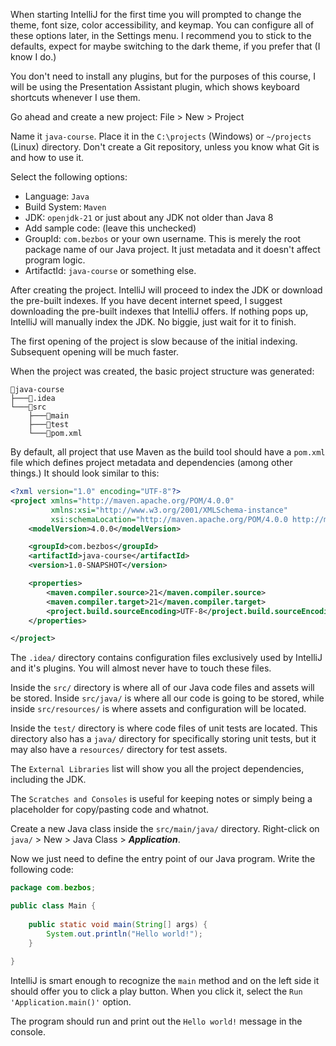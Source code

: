 When starting IntelliJ for the first time you will prompted to change the theme, font size, color accessibility, and keymap. 
You can configure all of these options later, in the Settings menu.
I recommend you to stick to the defaults, expect for maybe switching to the dark theme, if you prefer that (I know I do.)

You don't need to install any plugins, but for the purposes of this course, I will be using the Presentation Assistant plugin,
which shows keyboard shortcuts whenever I use them.

Go ahead and create a new project:
File > New > Project

Name it `java-course`. Place it in the `C:\projects` (Windows) or `~/projects` (Linux) directory. Don't create a Git
repository, unless you know what Git is and how to use it.

Select the following options:
* Language: `Java`
* Build System: `Maven`
* JDK: `openjdk-21` or just about any JDK not older than Java 8
* Add sample code: (leave this unchecked)
* GroupId: `com.bezbos` or your own username. This is merely the root package name of our Java project. It just metadata and it doesn't affect program logic.
* ArtifactId: `java-course` or something else.

After creating the project. IntelliJ will proceed to index the JDK or download the pre-built indexes. If you have decent 
internet speed, I suggest downloading the pre-built indexes that IntelliJ offers. If nothing pops up, IntelliJ will 
manually index the JDK. No biggie, just wait for it to finish.

The first opening of the project is slow because of the initial indexing. Subsequent opening will be much faster.

When the project was created, the basic project structure was generated:
```
📁java-course
├───📁.idea
└───📁src
    ├───📁main
    ├───📁test
    └───📄pom.xml
```

By default, all project that use Maven as the build tool should have a `pom.xml` file which defines project metadata 
and dependencies (among other things.) It should look similar to this:
```xml
<?xml version="1.0" encoding="UTF-8"?>
<project xmlns="http://maven.apache.org/POM/4.0.0"
         xmlns:xsi="http://www.w3.org/2001/XMLSchema-instance"
         xsi:schemaLocation="http://maven.apache.org/POM/4.0.0 http://maven.apache.org/xsd/maven-4.0.0.xsd">
    <modelVersion>4.0.0</modelVersion>

    <groupId>com.bezbos</groupId>
    <artifactId>java-course</artifactId>
    <version>1.0-SNAPSHOT</version>

    <properties>
        <maven.compiler.source>21</maven.compiler.source>
        <maven.compiler.target>21</maven.compiler.target>
        <project.build.sourceEncoding>UTF-8</project.build.sourceEncoding>
    </properties>

</project>
```

The `.idea/` directory contains configuration files exclusively used by IntelliJ and it's plugins. You will almost never
have to touch these files.

Inside the `src/` directory is where all of our Java code files and assets will be stored. Inside `src/java/` is where all
our code is going to be stored, while inside `src/resources/` is where assets and configuration will be located.

Inside the `test/` directory is where code files of unit tests are located. This directory also has a `java/` directory for specifically
storing unit tests, but it may also have a `resources/` directory for test assets.

The `External Libraries` list will show you all the project dependencies, including the JDK.

The `Scratches and Consoles` is useful for keeping notes or simply being a placeholder for copy/pasting code and whatnot.

Create a new Java class inside the `src/main/java/` directory. Right-click on `java/` > New > Java Class > ***Application***.

Now we just need to define the entry point of our Java program. Write the following code:
```java
package com.bezbos;

public class Main {
    
    public static void main(String[] args) {
        System.out.println("Hello world!");
    }
    
}
```

IntelliJ is smart enough to recognize the `main` method and on the left side it should offer you to click a play button.
When you click it, select the `Run 'Application.main()'` option.

The program should run and print out the `Hello world!` message in the console.